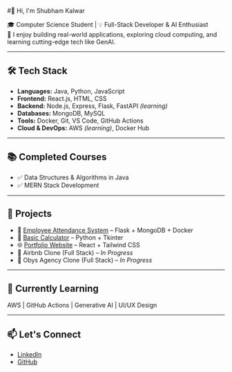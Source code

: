 #👋 Hi, I'm Shubham Kalwar

🎓 Computer Science Student | 💡 Full-Stack Developer & AI Enthusiast  
🚀 I enjoy building real-world applications, exploring cloud computing, and learning cutting-edge tech like GenAI.

---

## 🛠️ Tech Stack
- **Languages:** Java, Python, JavaScript  
- **Frontend:** React.js, HTML, CSS  
- **Backend:** Node.js, Express, Flask, FastAPI *(learning)*  
- **Databases:** MongoDB, MySQL  
- **Tools:** Docker, Git, VS Code, GitHub Actions  
- **Cloud & DevOps:** AWS *(learning)*, Docker Hub  

---

## 📚 Completed Courses
- ✅ Data Structures & Algorithms in Java  
- ✅ MERN Stack Development

---

## 💼 Projects
- 🧾 [Employee Attendance System](#) – Flask + MongoDB + Docker  
- 🧮 [Basic Calculator](#) – Python + Tkinter  
- 🌐 [Portfolio Website](#) – React + Tailwind CSS  
- 🏨 Airbnb Clone (Full Stack) – *In Progress*  
- 🖤 Obys Agency Clone (Full Stack) – *In Progress*

---

## 🌱 Currently Learning
AWS | GitHub Actions | Generative AI | UI/UX Design

---

## 📫 Let's Connect
- [LinkedIn](https://www.linkedin.com/in/shubham-kalwar-b74145339)
- [GitHub](https://github.com/Shubham-Kalwar)
